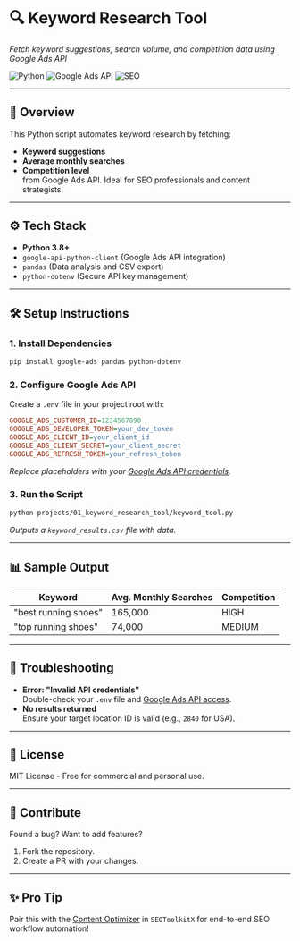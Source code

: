 
# 🔍 Keyword Research Tool  
*Fetch keyword suggestions, search volume, and competition data using Google Ads API*  

![Python](https://img.shields.io/badge/Python-3.8%2B-blue) ![Google Ads API](https://img.shields.io/badge/API-Google_Ads-orange) ![SEO](https://img.shields.io/badge/Use%20Case-SEO-brightgreen)

---

## 🚀 **Overview**  
This Python script automates keyword research by fetching:  
- **Keyword suggestions**  
- **Average monthly searches**  
- **Competition level**  
from Google Ads API. Ideal for SEO professionals and content strategists.

---

## ⚙️ **Tech Stack**  
- **Python 3.8+**  
- `google-api-python-client` (Google Ads API integration)  
- `pandas` (Data analysis and CSV export)  
- `python-dotenv` (Secure API key management)  

---

## 🛠️ **Setup Instructions**  

### 1. **Install Dependencies**  
```bash
pip install google-ads pandas python-dotenv
```

### 2. **Configure Google Ads API**  
Create a `.env` file in your project root with:  
```ini
GOOGLE_ADS_CUSTOMER_ID=1234567890
GOOGLE_ADS_DEVELOPER_TOKEN=your_dev_token
GOOGLE_ADS_CLIENT_ID=your_client_id
GOOGLE_ADS_CLIENT_SECRET=your_client_secret
GOOGLE_ADS_REFRESH_TOKEN=your_refresh_token
```
*Replace placeholders with your [Google Ads API credentials](https://developers.google.com/google-ads/api/docs/get-started).*

### 3. **Run the Script**  
```bash
python projects/01_keyword_research_tool/keyword_tool.py
```
*Outputs a `keyword_results.csv` file with data.*

---

## 📊 **Sample Output**  
| Keyword              | Avg. Monthly Searches | Competition  |  
|----------------------|-----------------------|--------------|  
| "best running shoes" | 165,000               | HIGH         |  
| "top running shoes"  | 74,000                | MEDIUM       |  

---

## 🚨 **Troubleshooting**  
- **Error: "Invalid API credentials"**  
  Double-check your `.env` file and [Google Ads API access](https://developers.google.com/google-ads/api/docs/access).  
- **No results returned**  
  Ensure your target location ID is valid (e.g., `2840` for USA).  

---

## 📜 **License**  
MIT License - Free for commercial and personal use.  

---

## 🤝 **Contribute**  
Found a bug? Want to add features?  
1. Fork the repository.  
2. Create a PR with your changes.  

---

## ✨ **Pro Tip**  
Pair this with the [Content Optimizer](link-to-project) in `SEOToolkitX` for end-to-end SEO workflow automation!  

```


